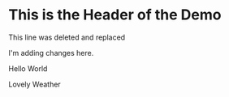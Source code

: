 # This is the Header of the Demo
This line was deleted and replaced

I'm adding changes here.

Hello World

Lovely Weather

